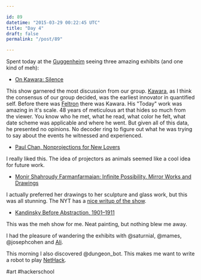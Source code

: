 ```yaml
---

id: 89
datetime: "2015-03-29 00:22:45 UTC"
title: "Day 4"
draft: false
permalink: "/post/89"

---
```


Spent today at the [Guggenheim](http://www.guggenheim.org/) seeing three amazing exhibits (and one kind of meh):
 
 - [On Kawara: Silence](http://www.guggenheim.org/new-york/exhibitions/on-view/on-kawara-silence)

This show garnered the most discussion from our group. [Kawara](https://en.wikipedia.org/wiki/On_Kawara), as I think the consensus of our group decided, was the earliest innovator in quantified self. Before there was [Feltron](http://feltron.com/) there was Kawara. His "Today" work was amazing in it's scale. 48 years of meticulous art that hides so much from the viewer. You know who he met, what he read, what color he felt, what date scheme was applicable and where he went. But given all of this data, he presented no opinions. No decoder ring to figure out what he was trying to say about the events he witnessed and experienced.

 - [Paul Chan, Nonprojections for New Lovers](http://www.guggenheim.org/new-york/exhibitions/on-view/the-hugo-boss-prize-2014)

I really liked this. The idea of projectors as animals seemed like a cool idea for future work.

 - [Monir Shahroudy Farmanfarmaian: Infinite Possibility. Mirror Works and Drawings](http://www.guggenheim.org/new-york/exhibitions/on-view/monir-shahroudy-farmanfarmaian-infinite-possibility-mirror-works-and-drawings-1974-2014)

I actually preferred her drawings to her sculpture and glass work, but this was all stunning. The NYT has a [nice writup of the show](http://www.nytimes.com/2015/03/21/arts/design/monir-farmanfarmaian-iranian-and-nonagenarian-celebrates-a-new-york-museum-first.html?_r=0).

 - [Kandinsky Before Abstraction, 1901–1911](http://www.guggenheim.org/new-york/exhibitions/on-view/kandinsky-before-abstraction-1901-1911)

This was the meh show for me. Neat painting, but nothing blew me away.

I had the pleasure of wandering the exhibits with @saturnial, @mames, @josephcohen and [Ali](https://plus.google.com/110073832307791875229/posts).

This morning I also discovered @dungeon_bot. This makes me want to write a robot to play [NetHack](http://www.nethack.org/).

#art #hackerschool

